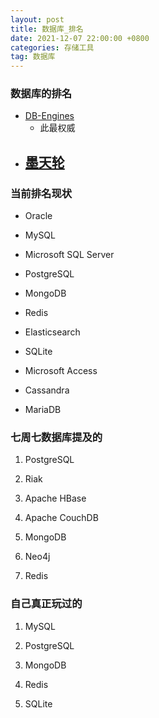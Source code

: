 ```yaml
---
layout: post
title: 数据库_排名
date: 2021-12-07 22:00:00 +0800
categories: 存储工具
tag: 数据库
---
```



### 数据库的排名

- [DB-Engines](https://db-engines.com/en/ranking)
	- 此最权威
- [墨天轮](https://www.modb.pro/dbRank)
	- 

### 当前排名现状

- Oracle

- MySQL

- Microsoft SQL Server

- PostgreSQL

- MongoDB

- Redis 

- Elasticsearch

- SQLite

- Microsoft Access

- Cassandra

- MariaDB

### 七周七数据库提及的

1. PostgreSQL

2. Riak

3. Apache HBase

4. Apache CouchDB

5. MongoDB

6. Neo4j

7. Redis


### 自己真正玩过的

1. MySQL

2. PostgreSQL

3. MongoDB

4. Redis

5. SQLite



